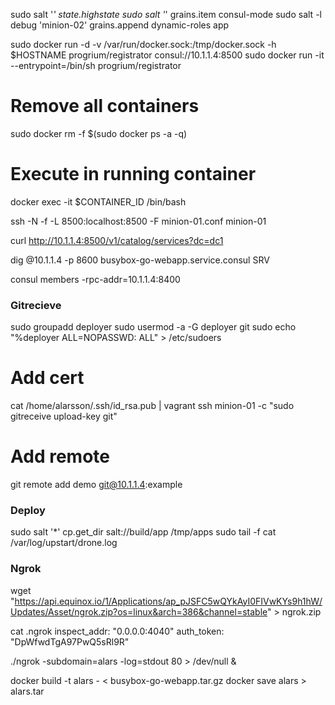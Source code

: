  
 sudo salt '*' state.highstate
 sudo salt '*' grains.item consul-mode
 sudo salt -l debug 'minion-02' grains.append dynamic-roles app

sudo docker run -d -v /var/run/docker.sock:/tmp/docker.sock -h $HOSTNAME progrium/registrator consul://10.1.1.4:8500
sudo docker run -it --entrypoint=/bin/sh progrium/registrator

# Remove all containers
sudo docker rm -f $(sudo docker ps -a -q)

# Execute in running container
docker exec -it $CONTAINER_ID /bin/bash

ssh -N -f -L 8500:localhost:8500 -F minion-01.conf minion-01

curl http://10.1.1.4:8500/v1/catalog/services?dc=dc1

dig @10.1.1.4 -p 8600 busybox-go-webapp.service.consul SRV

consul members -rpc-addr=10.1.1.4:8400

### Gitrecieve
sudo groupadd deployer
sudo usermod -a -G deployer git
sudo echo "%deployer ALL=NOPASSWD: ALL" > /etc/sudoers

# Add cert 
cat /home/alarsson/.ssh/id_rsa.pub | vagrant ssh minion-01 -c "sudo gitreceive upload-key git" 

# Add remote
git remote add demo  git@10.1.1.4:example

### Deploy
sudo salt '*' cp.get_dir salt://build/app /tmp/apps
sudo tail -f cat /var/log/upstart/drone.log

### Ngrok
wget "https://api.equinox.io/1/Applications/ap_pJSFC5wQYkAyI0FIVwKYs9h1hW/Updates/Asset/ngrok.zip?os=linux&arch=386&channel=stable" > ngrok.zip

cat .ngrok
inspect_addr: "0.0.0.0:4040"
auth_token: "DpWfwdTgA97PwQ5sRl9R"

 ./ngrok -subdomain=alars -log=stdout 80 > /dev/null &

 docker build -t alars - < busybox-go-webapp.tar.gz
 docker save alars > alars.tar